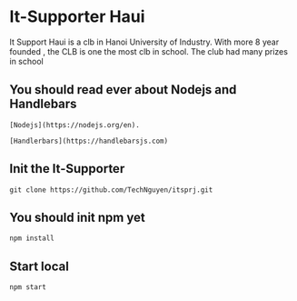 # It-Supporter Haui
It Support Haui is a clb in Hanoi University of Industry. With more 8 year founded , the CLB is one the most clb in school.
The club had many prizes in school


## You should read ever about Nodejs and Handlebars
```
[Nodejs](https://nodejs.org/en).

[Handlerbars](https://handlebarsjs.com)
```



## Init the It-Supporter 
```
git clone https://github.com/TechNguyen/itsprj.git
```
## You should init npm yet
```
npm install
```
## Start local
```
npm start
```



